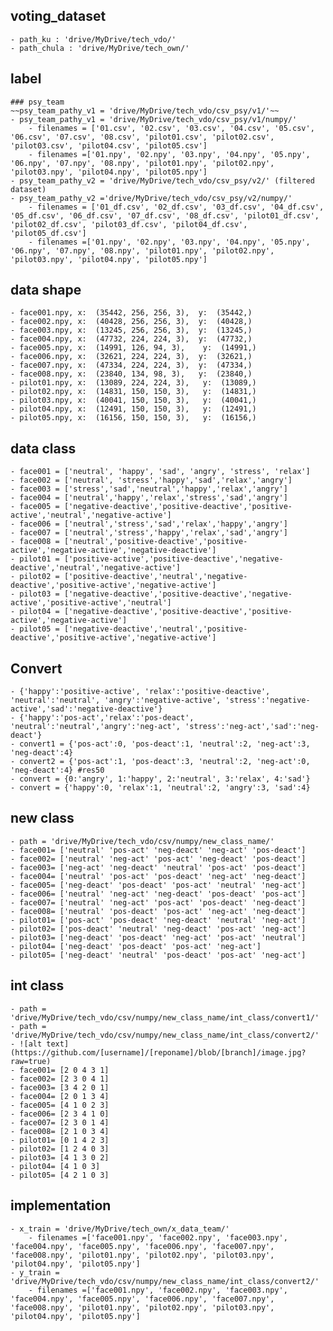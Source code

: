 ## voting_dataset
	- path_ku : 'drive/MyDrive/tech_vdo/'
	- path_chula : 'drive/MyDrive/tech_own/'
	
## label
	### psy_team
	~~psy_team_pathy_v1 = 'drive/MyDrive/tech_vdo/csv_psy/v1/'~~
	- psy_team_pathy_v1 = 'drive/MyDrive/tech_vdo/csv_psy/v1/numpy/'
		- filenames = ['01.csv', '02.csv', '03.csv', '04.csv', '05.csv', '06.csv', '07.csv', '08.csv', 'pilot01.csv', 'pilot02.csv', 'pilot03.csv', 'pilot04.csv', 'pilot05.csv']
		- filenames =['01.npy', '02.npy', '03.npy', '04.npy', '05.npy', '06.npy', '07.npy', '08.npy', 'pilot01.npy', 'pilot02.npy', 'pilot03.npy', 'pilot04.npy', 'pilot05.npy']
	- psy_team_pathy_v2 = 'drive/MyDrive/tech_vdo/csv_psy/v2/' (filtered dataset)
	- psy_team_pathy_v2 ='drive/MyDrive/tech_vdo/csv_psy/v2/numpy/'
		- filenames = ['01_df.csv', '02_df.csv', '03_df.csv', '04_df.csv', '05_df.csv', '06_df.csv', '07_df.csv', '08_df.csv', 'pilot01_df.csv', 'pilot02_df.csv', 'pilot03_df.csv', 'pilot04_df.csv', 'pilot05_df.csv']
		- filenames =['01.npy', '02.npy', '03.npy', '04.npy', '05.npy', '06.npy', '07.npy', '08.npy', 'pilot01.npy', 'pilot02.npy', 'pilot03.npy', 'pilot04.npy', 'pilot05.npy']
## data shape
	- face001.npy, x:  (35442, 256, 256, 3),  y:  (35442,)
	- face002.npy, x:  (40428, 256, 256, 3),  y:  (40428,)
	- face003.npy, x:  (13245, 256, 256, 3),  y:  (13245,)
	- face004.npy, x:  (47732, 224, 224, 3),  y:  (47732,)
	- face005.npy, x:  (14991, 126, 94, 3),    y:  (14991,)
	- face006.npy, x:  (32621, 224, 224, 3),  y:  (32621,)
	- face007.npy, x:  (47334, 224, 224, 3),  y:  (47334,)
	- face008.npy, x:  (23840, 134, 98, 3),   y:  (23840,)
	- pilot01.npy, x:  (13089, 224, 224, 3),   y:  (13089,)
	- pilot02.npy, x:  (14831, 150, 150, 3),   y:  (14831,)
	- pilot03.npy, x:  (40041, 150, 150, 3),   y:  (40041,)
	- pilot04.npy, x:  (12491, 150, 150, 3),   y:  (12491,)
	- pilot05.npy, x:  (16156, 150, 150, 3),   y:  (16156,)

## data class
	- face001 = ['neutral', 'happy', 'sad', 'angry', 'stress', 'relax']
	- face002 = ['neutral', 'stress','happy','sad','relax','angry']
	- face003 = ['stress','sad','neutral','happy','relax','angry']
	- face004 = ['neutral','happy','relax','stress','sad','angry']
	- face005 = ['negative-deactive','positive-deactive','positive-active','neutral','negative-active']
	- face006 = ['neutral','stress','sad','relax','happy','angry']
	- face007 = ['neutral','stress','happy','relax','sad','angry']
	- face008 = ['neutral','positive-deactive','positive-active','negative-active','negative-deactive']
	- pilot01 = ['positive-active','positive-deactive','negative-deactive','neutral','negative-active']
	- pilot02 = ['positive-deactive','neutral','negative-deactive','positive-active','negative-active']
	- pilot03 = ['negative-deactive','positive-deactive','negative-active','positive-active','neutral']
	- pilot04 = ['negative-deactive','positive-deactive','positive-active','negative-active']
	- pilot05 = ['negative-deactive','neutral','positive-deactive','positive-active','negative-active']

## Convert
	- {'happy':'positive-active', 'relax':'positive-deactive', 'neutral':'neutral', 'angry':'negative-active', 'stress':'negative-active','sad':'negative-deactive'}
	- {'happy':'pos-act','relax':'pos-deact', 'neutral':'neutral','angry':'neg-act', 'stress':'neg-act','sad':'neg-deact'}
	- convert1 = {'pos-act':0, 'pos-deact':1, 'neutral':2, 'neg-act':3, 'neg-deact':4}
	- convert2 = {'pos-act':1, 'pos-deact':3, 'neutral':2, 'neg-act':0, 'neg-deact':4} #res50
	- convert = {0:'angry', 1:'happy', 2:'neutral', 3:'relax', 4:'sad'}
	- convert = {'happy':0, 'relax':1, 'neutral':2, 'angry':3, 'sad':4}
 
## new class
	- path = 'drive/MyDrive/tech_vdo/csv/numpy/new_class_name/'
	- face001= ['neutral' 'pos-act' 'neg-deact' 'neg-act' 'pos-deact']
	- face002= ['neutral' 'neg-act' 'pos-act' 'neg-deact' 'pos-deact']
	- face003= ['neg-act' 'neg-deact' 'neutral' 'pos-act' 'pos-deact']
	- face004= ['neutral' 'pos-act' 'pos-deact' 'neg-act' 'neg-deact']
	- face005= ['neg-deact' 'pos-deact' 'pos-act' 'neutral' 'neg-act']
	- face006= ['neutral' 'neg-act' 'neg-deact' 'pos-deact' 'pos-act']
	- face007= ['neutral' 'neg-act' 'pos-act' 'pos-deact' 'neg-deact']
	- face008= ['neutral' 'pos-deact' 'pos-act' 'neg-act' 'neg-deact']
	- pilot01= ['pos-act' 'pos-deact' 'neg-deact' 'neutral' 'neg-act']
	- pilot02= ['pos-deact' 'neutral' 'neg-deact' 'pos-act' 'neg-act']
	- pilot03= ['neg-deact' 'pos-deact' 'neg-act' 'pos-act' 'neutral']
	- pilot04= ['neg-deact' 'pos-deact' 'pos-act' 'neg-act']
	- pilot05= ['neg-deact' 'neutral' 'pos-deact' 'pos-act' 'neg-act']

## int class
	- path = 'drive/MyDrive/tech_vdo/csv/numpy/new_class_name/int_class/convert1/'
	- path = 'drive/MyDrive/tech_vdo/csv/numpy/new_class_name/int_class/convert2/'
	- ![alt text](https://github.com/[username]/[reponame]/blob/[branch]/image.jpg?raw=true)
	- face001= [2 0 4 3 1]
	- face002= [2 3 0 4 1]
	- face003= [3 4 2 0 1]
	- face004= [2 0 1 3 4]
	- face005= [4 1 0 2 3]
	- face006= [2 3 4 1 0]
	- face007= [2 3 0 1 4]
	- face008= [2 1 0 3 4]
	- pilot01= [0 1 4 2 3]
	- pilot02= [1 2 4 0 3]
	- pilot03= [4 1 3 0 2]
	- pilot04= [4 1 0 3]
	- pilot05= [4 2 1 0 3]

## implementation
	- x_train = 'drive/MyDrive/tech_own/x_data_team/' 
		- filenames =['face001.npy', 'face002.npy', 'face003.npy', 'face004.npy', 'face005.npy', 'face006.npy', 'face007.npy', 'face008.npy', 'pilot01.npy', 'pilot02.npy', 'pilot03.npy', 'pilot04.npy', 'pilot05.npy']
	- y_train = 'drive/MyDrive/tech_vdo/csv/numpy/new_class_name/int_class/convert2/'
		- filenames =['face001.npy', 'face002.npy', 'face003.npy', 'face004.npy', 'face005.npy', 'face006.npy', 'face007.npy', 'face008.npy', 'pilot01.npy', 'pilot02.npy', 'pilot03.npy', 'pilot04.npy', 'pilot05.npy']
		
	